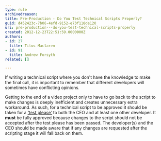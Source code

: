 ```yaml
---
type: rule
archivedreason: 
title: Pre-Production - Do You Test Technical Scripts Properly?
guid: d452423c-7b06-4efd-9152-e73f118de120
uri: pre-production---do-you-test-technical-scripts-properly
created: 2012-12-23T22:51:59.0000000Z
authors:
- id: 27
  title: Titus Maclaren
- id: 91
  title: Andrew Forsyth
related: []

---
```


If writing a technical script where you don't have the knowledge to make the final call, it is important to remember that different developers will sometimes have conflicting opinions.

<!--endintro-->
 Getting to the end of a video project only to have to go back to the script to make changes is deeply inefficient and creates unnecessary extra workaround. As such, for a technical script to be approved it should be taken for a ['test please'](https&#58;//www.google.com.au/url?sa=t&amp;rct=j&amp;q=&amp;esrc=s&amp;source=web&amp;cd=1&amp;cad=rja&amp;ved=0CDcQFjAA&amp;url=http&#58;//rules.ssw.com.au/Management/RulesToSuccessfulProjects/Pages/InternalTestPlease.aspx&amp;ei=_YvXUOvvLq-ZiQe21IBI&amp;usg=AFQjCNFCvf1Fg4rAXkivAT8ircMkrY2mkA&amp;sig2=TOeezHY66VWEQDubqLtCJQ&amp;bvm=bv.1355534169%2cd.aGc) to both the CEO and at least one other developer. It  **must** be fully approved because changes to the script should not be accepted after the test please has been passed. The developer(s) and the CEO should be made aware that if any changes are requested after the scripting stage it will fall back on them.
